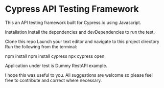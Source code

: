 # Cypress API Testing Framework

This an API testing framework built for Cypress.io using Javascript.

Installation
Install the dependencies and devDependencies to run the test.

Clone this repo
Launch your text editor and navigate to this project directory
Run the following from the terminal:

npm install
npm install cypress 
npx cypress open

Application under test is Dummy RestAPI example.

I hope this was useful to you. All suggestions are welcome so please feel free to contribute and correct where necessary.
